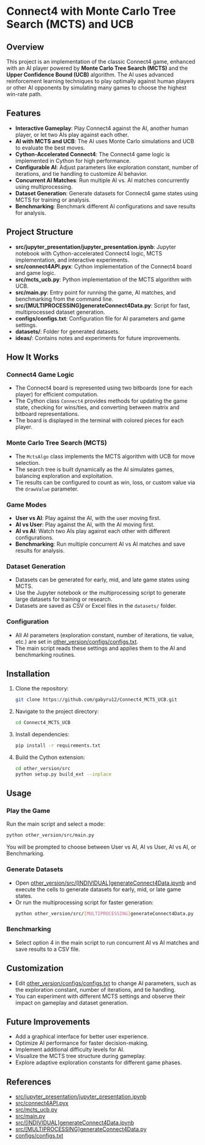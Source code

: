 # Connect4 with Monte Carlo Tree Search (MCTS) and UCB

## Overview
This project is an implementation of the classic Connect4 game, enhanced with an AI player powered by **Monte Carlo Tree Search (MCTS)** and the **Upper Confidence Bound (UCB)** algorithm. The AI uses advanced reinforcement learning techniques to play optimally against human players or other AI opponents by simulating many games to choose the highest win-rate path.

## Features
- **Interactive Gameplay**: Play Connect4 against the AI, another human player, or let two AIs play against each other.
- **AI with MCTS and UCB**: The AI uses Monte Carlo simulations and UCB to evaluate the best moves.
- **Cython-Accelerated Connect4**: The Connect4 game logic is implemented in Cython for high performance.
- **Configurable AI**: Adjust parameters like exploration constant, number of iterations, and tie handling to customize AI behavior.
- **Concurrent AI Matches**: Run multiple AI vs. AI matches concurrently using multiprocessing.
- **Dataset Generation**: Generate datasets for Connect4 game states using MCTS for training or analysis.
- **Benchmarking**: Benchmark different AI configurations and save results for analysis.

## Project Structure

- **src/jupyter_presentation/jupyter_presentation.ipynb**: Jupyter notebook with Cython-accelerated Connect4 logic, MCTS implementation, and interactive experiments.
- **src/connect4API.pyx**: Cython implementation of the Connect4 board and game logic.
- **src/mcts_ucb.py**: Python implementation of the MCTS algorithm with UCB.
- **src/main.py**: Entry point for running the game, AI matches, and benchmarking from the command line.
- **src/[MULTIPROCESSING]generateConnect4Data.py**: Script for fast, multiprocessed dataset generation.
- **configs/configs.txt**: Configuration file for AI parameters and game settings.
- **datasets/**: Folder for generated datasets.
- **ideas/**: Contains notes and experiments for future improvements.

## How It Works

### Connect4 Game Logic
- The Connect4 board is represented using two bitboards (one for each player) for efficient computation.
- The Cython class `Connect4` provides methods for updating the game state, checking for wins/ties, and converting between matrix and bitboard representations.
- The board is displayed in the terminal with colored pieces for each player.

### Monte Carlo Tree Search (MCTS)
- The `MctsAlgo` class implements the MCTS algorithm with UCB for move selection.
- The search tree is built dynamically as the AI simulates games, balancing exploration and exploitation.
- Tie results can be configured to count as win, loss, or custom value via the `drawValue` parameter.

### Game Modes
- **User vs AI**: Play against the AI, with the user moving first.
- **AI vs User**: Play against the AI, with the AI moving first.
- **AI vs AI**: Watch two AIs play against each other with different configurations.
- **Benchmarking**: Run multiple concurrent AI vs AI matches and save results for analysis.

### Dataset Generation
- Datasets can be generated for early, mid, and late game states using MCTS.
- Use the Jupyter notebook or the multiprocessing script to generate large datasets for training or research.
- Datasets are saved as CSV or Excel files in the `datasets/` folder.

### Configuration
- All AI parameters (exploration constant, number of iterations, tie value, etc.) are set in [other_version/configs/configs.txt](other_version/configs/configs.txt).
- The main script reads these settings and applies them to the AI and benchmarking routines.

## Installation

1. Clone the repository:
    ```bash
    git clone https://github.com/gabyru12/Connect4_MCTS_UCB.git
    ```

2. Navigate to the project directory:
    ```bash
    cd Connect4_MCTS_UCB
    ```

3. Install dependencies:
    ```bash
    pip install -r requirements.txt
    ```

4. Build the Cython extension:
    ```bash
    cd other_version/src
    python setup.py build_ext --inplace
    ```

## Usage

### Play the Game
Run the main script and select a mode:
```bash
python other_version/src/main.py
```
You will be prompted to choose between User vs AI, AI vs User, AI vs AI, or Benchmarking.

### Generate Datasets
- Open [other_version/src/[INDIVIDUAL]generateConnect4Data.ipynb](other_version/src/[INDIVIDUAL]generateConnect4Data.ipynb) and execute the cells to generate datasets for early, mid, or late game states.
- Or run the multiprocessing script for faster generation:
    ```bash
    python other_version/src/[MULTIPROCESSING]generateConnect4Data.py
    ```

### Benchmarking
- Select option 4 in the main script to run concurrent AI vs AI matches and save results to a CSV file.

## Customization

- Edit [other_version/configs/configs.txt](other_version/configs/configs.txt) to change AI parameters, such as the exploration constant, number of iterations, and tie handling.
- You can experiment with different MCTS settings and observe their impact on gameplay and dataset generation.

## Future Improvements

- Add a graphical interface for better user experience.
- Optimize AI performance for faster decision-making.
- Implement additional difficulty levels for AI.
- Visualize the MCTS tree structure during gameplay.
- Explore adaptive exploration constants for different game phases.

## References

- [src/jupyter_presentation/jupyter_presentation.ipynb](other_version/src/jupyter_presentation/jupyter_presentation.ipynb)
- [src/connect4API.pyx](other_version/src/connect4API.pyx)
- [src/mcts_ucb.py](other_version/src/mcts_ucb.py)
- [src/main.py](other_version/src/main.py)
- [src/[INDIVIDUAL]generateConnect4Data.ipynb](other_version/src/[INDIVIDUAL]generateConnect4Data.ipynb)
- [src/[MULTIPROCESSING]generateConnect4Data.py](other_version/src/[MULTIPROCESSING]generateConnect4Data.py)
- [configs/configs.txt](other_version/configs/configs.txt)
